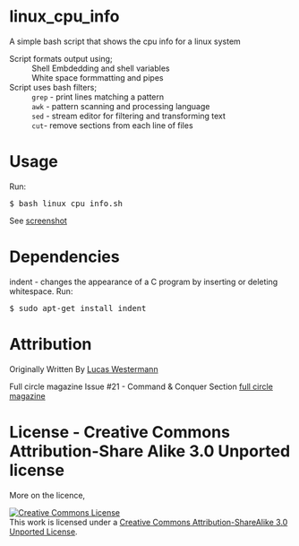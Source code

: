 # linux_cpu_info
A simple bash script that shows the cpu info for a linux system

<dl>
    <dt>Script formats output using;<dt>
        <dd>Shell Embdedding and shell variables</dd>
        <dd>White space formmatting and pipes</dd>
    <dt>Script uses bash filters;<dt>
        <dd><code>grep</code> -  print  lines matching a pattern</dd>
        <dd><code>awk</code> - pattern scanning and processing language</dd>
        <dd><code>sed</code> - stream editor for filtering and transforming text</dd>
        <dd><code>cut</code>- remove sections from each line of files</dd>
</dl>

Usage
=====
Run:
<pre>
$ <kbd>bash linux_cpu_info.sh</kbd>
</pre>

See [screenshot](program_screenshot.png)

Dependencies
============
indent - changes  the  appearance  of  a  C program by inserting or deleting whitespace.
Run:
<pre>
$ <kbd>sudo apt-get install indent</kbd>
</pre>




Attribution
===========
Originally Written By
[Lucas Westermann](http://lswest-ubuntu.blogspot.com)


Full circle magazine Issue #21 - Command &amp; Conquer Section
[full circle magazine](www.fullcirclemagazine.org)

License - Creative Commons Attribution-Share Alike 3.0 Unported license
==========================================================================
More on the licence, 

<a rel="license" href="http://creativecommons.org/licenses/by-sa/3.0/"><img alt="Creative Commons License" style="border-width:0" src="https://i.creativecommons.org/l/by-sa/3.0/88x31.png" /></a><br />This work is licensed under a <a rel="license" href="http://creativecommons.org/licenses/by-sa/3.0/">Creative Commons Attribution-ShareAlike 3.0 Unported License</a>.

